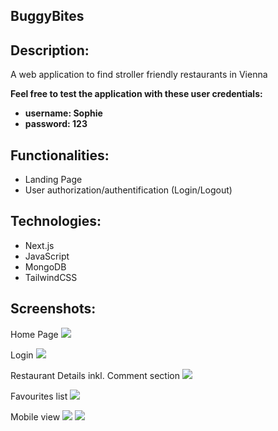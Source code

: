 ## BuggyBites

## Description:

A web application to find stroller friendly restaurants in Vienna

<b>Feel free to test the application with these user credentials:

- username: Sophie
- password: 123</b>

## Functionalities:

- Landing Page
- User authorization/authentification (Login/Logout)

## Technologies:

- Next.js
- JavaScript
- MongoDB
- TailwindCSS

## Screenshots:

Home Page
<img src='https://res.cloudinary.com/dtz9u2nae/image/upload/v1712661832/Screenshot_BuggyBites_kwpuyz.png'/>

Login
<img src='https://res.cloudinary.com/dtz9u2nae/image/upload/v1712672667/login_lhrauc.png'/>

Restaurant Details inkl. Comment section
<img src='https://res.cloudinary.com/dtz9u2nae/image/upload/v1712672667/bewertung_ydnsj3.png'/>

Favourites list
<img src='https://res.cloudinary.com/dtz9u2nae/image/upload/v1712672667/merkliste_eu3xl6.png'/>

Mobile view
<img src='https://res.cloudinary.com/dtz9u2nae/image/upload/v1712672667/responsive_ltjthb.png'/> <img src='https://res.cloudinary.com/dtz9u2nae/image/upload/v1712672667/responsive2_ngrtll.png'/>

